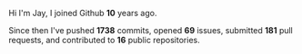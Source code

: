 Hi I'm Jay, I joined Github **10** years ago.

Since then I've pushed **1738** commits, opened **69** issues, submitted **181** pull requests, and contributed to **16** public repositories.

